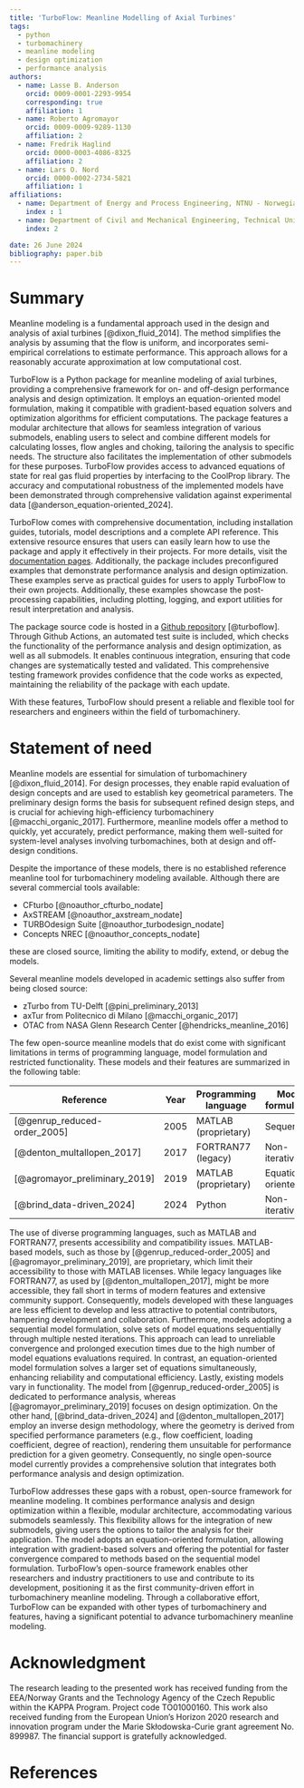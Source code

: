 ```yaml
---
title: 'TurboFlow: Meanline Modelling of Axial Turbines'
tags:
  - python
  - turbomachinery
  - meanline modeling
  - design optimization
  - performance analysis
authors:
  - name: Lasse B. Anderson
    orcid: 0009-0001-2293-9954
    corresponding: true
    affiliation: 1
  - name: Roberto Agromayor
    orcid: 0009-0009-9289-1130
    affiliation: 2
  - name: Fredrik Haglind
    orcid: 0000-0003-4086-8325
    affiliation: 2
  - name: Lars O. Nord
    orcid: 0000-0002-2734-5821
    affiliation: 1
affiliations:
  - name: Department of Energy and Process Engineering, NTNU - Norwegian University of Science and Technology, Trondheim, Norway
    index : 1
  - name: Department of Civil and Mechanical Engineering, Technical University of Denmark, Kongens Lyngby, Denmark
    index: 2

date: 26 June 2024
bibliography: paper.bib
---
```


# Summary

Meanline modeling is a fundamental approach used in the design and analysis of axial turbines [@dixon_fluid_2014]. The method simplifies the analysis by assuming that the flow is uniform, and incorporates semi-empirical correlations to estimate performance. This approach allows for a reasonably accurate approximation at low computational cost. 

TurboFlow is a Python package for meanline modeling of axial turbines, providing a comprehensive framework for on- and off-design performance analysis and design optimization. It employs an equation-oriented model formulation, making it compatible with gradient-based equation solvers and optimization algorithms for efficient computations. The package features a modular architecture that allows for seamless integration of various submodels, enabling users to 
select and combine different models for calculating losses, flow angles and choking, tailoring the analysis to specific needs. The structure also facilitates the implementation of other submodels for these purposes. 
TurboFlow provides access to advanced equations of state for real gas fluid properties by interfacing to the CoolProp library. The accuracy and computational robustness of the implemented models have been demonstrated through comprehensive validation against experimental data [@anderson_equation-oriented_2024].  

TurboFlow comes with comprehensive documentation, including installation guides, tutorials, model descriptions and a complete API reference. This extensive resource ensures that users can easily learn how to use the package and apply it effectively in their projects. For more details, visit the [documentation pages](https://turbo-sim.github.io/turboflow/).
Additionally, the package includes preconfigured examples that demonstrate performance analysis and design optimization. These examples serve as practical guides for users to apply TurboFlow to their own projects. Additionally, these examples showcase the post-processing capabilities, including plotting, logging, and export utilities for result interpretation and analysis.

The package source code is hosted in a [Github repository](https://github.com/turbo-sim/TurboFlow) [@turboflow]. Through Github Actions, an automated test suite is included, which checks the functionality of the performance analysis and design optimization, as well as all submodels. It enables continuous integration, ensuring that code changes are systematically tested and validated. This comprehensive testing framework provides confidence that the code works as expected, maintaining the reliability of the package with each update.

With these features, TurboFlow should present a reliable and flexible tool for researchers and engineers within the field of turbomachinery. 

# Statement of need

Meanline models are essential for simulation of turbomachinery [@dixon_fluid_2014]. For design processes, they enable rapid evaluation of design concepts and are used to establish key geometrical parameters. The preliminary design forms the basis for subsequent refined design steps, and is crucial for achieving high-efficiency turbomachinery [@macchi_organic_2017]. Furthermore, meanline models offer a method to quickly, yet accurately, predict performance, making them well-suited for system-level analyses involving turbomachines, both at design and off-design conditions.

Despite the importance of these models, there is no established reference meanline tool for turbomachinery modeling available. Although there are several commercial tools available:

- CFturbo [@noauthor_cfturbo_nodate]
- AxSTREAM [@noauthor_axstream_nodate]
- TURBOdesign Suite [@noauthor_turbodesign_nodate]
- Concepts NREC [@noauthor_concepts_nodate]

these are closed source, limiting the ability to modify, extend, or debug the models. 

Several meanline models developed in academic settings also suffer from being closed source:

- zTurbo from TU-Delft [@pini_preliminary_2013]
- axTur from Politecnico di Milano [@macchi_organic_2017]
- OTAC from NASA Glenn Research Center [@hendricks_meanline_2016]

The few open-source meanline models that do exist come with significant limitations in terms of programming language, model formulation and restricted functionality. These models and their features are summarized in the following table: 

| Reference                          | Year | Programming language | Model formulation     | Functionalities      | 
|------------------------------------|------|----------------------|-----------------------|----------------------|
| [@genrup_reduced-order_2005]       | 2005 | MATLAB (proprietary) | Sequential            | Performance analysis |
| [@denton_multallopen_2017]         | 2017 | FORTRAN77 (legacy)   | Non-iterative         | Inverse design       |
| [@agromayor_preliminary_2019]      | 2019 | MATLAB (proprietary) | Equation-oriented     | Design optimization  |
| [@brind_data-driven_2024]          | 2024 | Python               | Non-iterative         | Inverse design       |

The use of diverse programming languages, such as MATLAB and FORTRAN77, presents accessibility and compatibility issues. MATLAB-based models, such as those by [@genrup_reduced-order_2005] and [@agromayor_preliminary_2019], are proprietary, which limit their accessibility to those with MATLAB licenses. While legacy languages like FORTRAN77, as used by [@denton_multallopen_2017], might be more accessible, they fall short in terms of modern features and extensive community support. Consequently, models developed with these languages are less efficient to develop and less attractive to potential contributors, hampering development and collaboration. Furthermore, models adopting a sequential model formulation, solve sets of model equations sequentially through multiple nested iterations. This approach can lead to unreliable convergence and prolonged execution times due to the high number of model equations evaluations required. In contrast, an equation-oriented model formulation solves a larger set of equations simultaneously, enhancing reliability and computational efficiency. Lastly, existing models vary in functionality. The model from [@genrup_reduced-order_2005] is dedicated to performance analysis, whereas [@agromayor_preliminary_2019] focuses on design optimization. On the other hand, [@brind_data-driven_2024] and [@denton_multallopen_2017] employ an inverse design methodology, where the geometry is derived from specified performance parameters (e.g., flow coefficient, loading coefficient, degree of reaction), rendering them unsuitable for performance prediction for a given geometry. Consequently, no single open-source model currently provides a comprehensive solution that integrates both performance analysis and design optimization.

TurboFlow addresses these gaps with a robust, open-source framework for meanline modeling. It combines performance analysis and design optimization within a flexible, modular 
architecture, accommodating various submodels seamlessly. This flexibility allows for the integration of new submodels, giving users the options to tailor the analysis for their application. 
The model adopts an equation-oriented formulation, allowing integration with gradient-based solvers and offering the potential for faster convergence compared to methods based on the sequential model formulation.
TurboFlow’s open-source framework enables other researchers and industry practitioners to use and contribute to its development, positioning it as the first community-driven effort in turbomachinery meanline modeling. Through a collaborative effort, TurboFlow can be expanded with other types of turbomachinery and features, having a significant potential to advance turbomachinery meanline modeling.

# Acknowledgment
The research leading to the presented work has received funding from the EEA/Norway Grants and the Technology Agency of the Czech Republic within the KAPPA Program. 
Project code TO01000160. This work also received funding from the European Union’s Horizon 2020 research and innovation program under the Marie Skłodowska-Curie 
grant agreement No. 899987. The financial support is gratefully acknowledged.

# References
